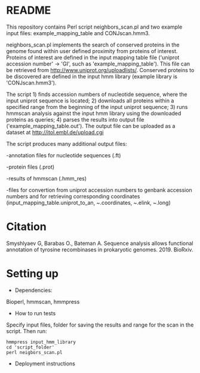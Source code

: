 # README #

This repository contains Perl script neighbors_scan.pl and two example input files: example_mapping_table and CONJscan.hmm3.

neighbors_scan.pl implements the search of conserved proteins in the genome found within user defined proximity from proteins of interest. Proteins of interest are defined in the input mapping table file ('uniprot accession number' -> 'GI', such as 'example_mapping_table'). This file can be retrieved from http://www.uniprot.org/uploadlists/. Conserved proteins to be discovered are defined in the input hmm library (example library is 'CONJscan.hmm3').
 
The script 1) finds accession numbers of nucleotide sequence, where the input uniprot sequence is located; 2) downloads all proteins within a specified range from the beginning of the input uniprot sequence; 3) runs hmmscan analysis against the input hmm library using the downloaded proteins as queries; 4) parses the results into output file ('example_mapping_table.out'). The output file can be uploaded as a dataset at http://itol.embl.de/upload.cgi
 
The script produces many additional output files:

-annotation files for nucleotide sequences (.ft)

-protein files (.prot)

-results of hmmscan (.hmm_res)

-files for convertion from uniprot accession numbers to genbank accession numbers and for retrieving corresponding coordinates (input_mapping_table.uniprot_to_an, ~.coordinates, ~.elink, ~.long)

# Citation #
Smyshlyaev G, Barabas O., Bateman A. Sequence analysis allows functional annotation of tyrosine recombinases in prokaryotic genomes. 2019. BioRxiv.
# Setting up #

* Dependencies:

Bioperl, hmmscan, hmmpress

* How to run tests

Specify input files, folder for saving the results and range for the scan in the script. Then run:
```console
hmmpress input_hmm_library 
cd 'script_folder'
perl neigbors_scan.pl
```
* Deployment instructions


